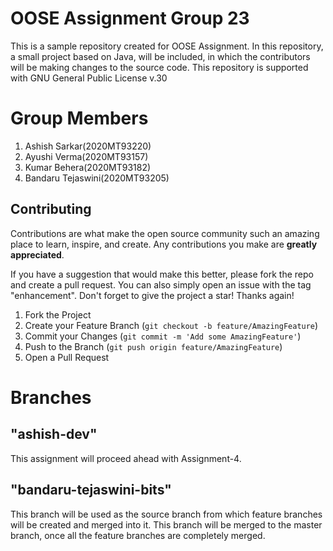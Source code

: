 # OOSE Assignment Group 23

This is a sample repository created for OOSE Assignment. In this repository, a small project based on Java, will be included, in which the contributors will be making changes to the source code. This repository is supported with GNU General Public License v.30

# Group Members
 1. Ashish Sarkar(2020MT93220)
 2. Ayushi Verma(2020MT93157)
 3. Kumar Behera(2020MT93182)
 4. Bandaru Tejaswini(2020MT93205) 





<!-- CONTRIBUTING -->
## Contributing

Contributions are what make the open source community such an amazing place to learn, inspire, and create. Any contributions you make are **greatly appreciated**.

If you have a suggestion that would make this better, please fork the repo and create a pull request. You can also simply open an issue with the tag "enhancement".
Don't forget to give the project a star! Thanks again!

1. Fork the Project
2. Create your Feature Branch (`git checkout -b feature/AmazingFeature`)
3. Commit your Changes (`git commit -m 'Add some AmazingFeature'`)
4. Push to the Branch (`git push origin feature/AmazingFeature`)
5. Open a Pull Request

# Branches 
## <h2>"ashish-dev"</h2>
This assignment will proceed ahead with Assignment-4.

## "bandaru-tejaswini-bits"
This branch will be used as the source branch from which feature branches will be created and merged into it. This branch will be merged to the master branch, once all the feature branches are completely merged.

